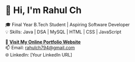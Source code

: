 # 👋 Hi, I'm Rahul Ch

🎓 Final Year B.Tech Student | Aspiring Software Developer  
💡 Skills: Java | DSA | MySQL | HTML | CSS | JavaScript  

🔗 **[Visit My Online Portfolio Website](https://rahul-ch-4jwg6rc.gamma.site)**  
📫 Email: rahulch794@gmail.com  
🌐 LinkedIn: [Your LinkedIn URL]
